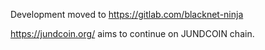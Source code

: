 Development moved to https://gitlab.com/blacknet-ninja

https://jundcoin.org/ aims to continue on JUNDCOIN chain.
